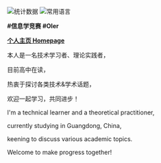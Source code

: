 ![统计数据](https://github-readme-stats.qqzhi.cc/api?username=Qiu-Quanzhi&locale=cn&count_private=true&show_icons=true&hide_rank=false&bg_color=30,904e95,e96443&include_all_commits=true&icon_color=fff&title_color=fff&text_color=fff&line_height=24&rank_icon=github&number_format=long&show=prs_merged&hide_border=true&card_width=450&date=2025.1.13)
![常用语言](https://github-readme-stats.qqzhi.cc/api/top-langs/?username=Qiu-Quanzhi&locale=cn&bg_color=-30,e96443,904e95&title_color=fff&text_color=fff&hide_border=true&layout=donut&date=2025.1.13)

**#信息学竞赛 #OIer**

**[个人主页 Homepage](https://www.qqzhi.cc/)**

本人是一名技术学习者、理论实践者，

目前高中在读，

热衷于探讨各类技术&学术话题，

欢迎一起学习，共同进步！

I'm a technical learner and a theoretical practitioner,

currently studying in Guangdong, China,

keening to discuss various academic topics.

Welcome to make progress together!
